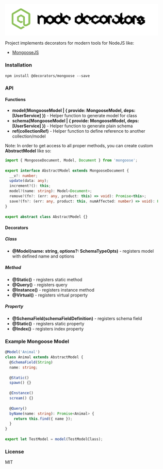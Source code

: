 ![Node Decorators](https://github.com/serhiisol/node-decorators/blob/master/decorators.png?raw=true)

Project implements decorators for modern tools for NodeJS like:
- [MongooseJS]

### Installation
```
npm install @decorators/mongoose --save
```

### API
#### Functions
* **model(MongooseModel | { provide: MongooseModel, deps: [UserService] })** - Helper function to generate model for class
* **schema(MongooseModel | { provide: MongooseModel, deps: [UserService] })** - Helper function to generate plain schema
* **ref(collectionRef)** - Helper function to define reference to another collection/model

Note: In order to get access to all proper methods, you can create custom **AbstractModel** like so:
```typescript
import { MongooseDocument, Model, Document } from 'mongoose';

export interface AbstractModel extends MongooseDocument {
  __v?: number;
  update(data: any);
  increment?(): this;
  model?(name: string): Model<Document>;
  remove?(fn?: (err: any, product: this) => void): Promise<this>;
  save?(fn?: (err: any, product: this, numAffected: number) => void): Promise<this>;
}

export abstract class AbstractModel {}
```

#### Decorators
##### Class
* **@Model(name: string, options?: SchemaTypeOpts)** - registers model with defined name and options

##### Method
* **@Static()** - registers static method
* **@Query()** - registers query
* **@Instance()** - registers instance method 
* **@Virtual()** - registers virtual property

##### Property
* **@SchemaField(schemaFieldDefinition)** - registers schema field
* **@Static()** - registers static property
* **@Index()** - registers index property

### Example Mongoose Model
```typescript
@Model('Animal')
class Animal extends AbstractModel {
  @SchemaField(String)
  name: string;

  @Static()
  spawn() {}

  @Instance()
  scream() {}

  @Query()
  byName(name: string): Promise<Animal> {
    return this.find({ name });
  }
}

export let TestModel = model(TestModelClass);
```

### License
MIT

[MongooseJS]:http://mongoosejs.com
